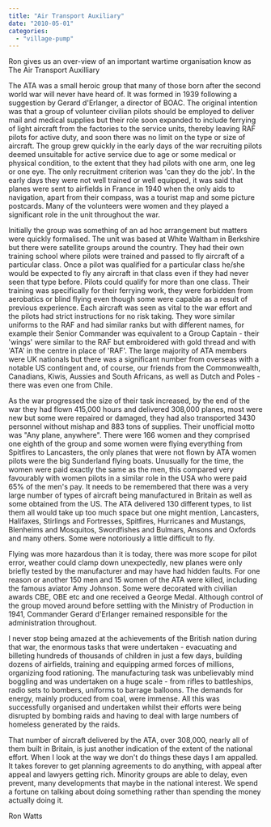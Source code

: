 ```yaml
---
title: "Air Transport Auxiliary"
date: "2010-05-01"
categories: 
  - "village-pump"
---
```


Ron gives us an over-view of an important wartime organisation know as The Air Transport Auxilliary

The ATA was a small heroic group that many of those born after the second world war will never have heard of. It was formed in 1939 following a suggestion by Gerard d'Erlanger, a director of BOAC. The original intention was that a group of volunteer civilian pilots should be employed to deliver mail and medical supplies but their role soon expanded to include ferrying of light aircraft from the factories to the service units, thereby leaving RAF pilots for active duty, and soon there was no limit on the type or size of aircraft. The group grew quickly in the early days of the war recruiting pilots deemed unsuitable for active service due to age or some medical or physical condition, to the extent that they had pilots with one arm, one leg or one eye. The only recruitment criterion was 'can they do the job'. In the early days they were not well trained or well equipped, it was said that planes were sent to airfields in France in 1940 when the only aids to navigation, apart from their compass, was a tourist map and some picture postcards. Many of the volunteers were women and they played a significant role in the unit throughout the war.

Initially the group was something of an ad hoc arrangement but matters were quickly formalised. The unit was based at White Waltham in Berkshire but there were satellite groups around the country. They had their own training school where pilots were trained and passed to fly aircraft of a particular class. Once a pilot was qualified for a particular class he/she would be expected to fly any aircraft in that class even if they had never seen that type before. Pilots could qualify for more than one class. Their training was specifically for their ferrying work, they were forbidden from aerobatics or blind flying even though some were capable as a result of previous experience. Each aircraft was seen as vital to the war effort and the pilots had strict instructions for no risk taking. They wore similar uniforms to the RAF and had similar ranks but with different names, for example their Senior Commander was equivalent to a Group Captain - their 'wings' were similar to the RAF but embroidered with gold thread and with 'ATA' in the centre in place of 'RAF'. The large majority of ATA members were UK nationals but there was a significant number from overseas with a notable US contingent and, of course, our friends from the Commonwealth, Canadians, Kiwis, Aussies and South Africans, as well as Dutch and Poles - there was even one from Chile.

As the war progressed the size of their task increased, by the end of the war they had flown 415,000 hours and delivered 308,000 planes, most were new but some were repaired or damaged, they had also transported 3430 personnel without mishap and 883 tons of supplies. Their unofficial motto was "Any plane, anywhere". There were 166 women and they comprised one eighth of the group and some women were flying everything from Spitfires to Lancasters, the only planes that were not flown by ATA women pilots were the big Sunderland flying boats. Unusually for the time, the women were paid exactly the same as the men, this compared very favourably with women pilots in a similar role in the USA who were paid 65% of the men's pay. It needs to be remembered that there was a very large number of types of aircraft being manufactured in Britain as well as some obtained from the US. The ATA delivered 130 different types, to list them all would take up too much space but one might mention, Lancasters, Halifaxes, Stirlings and Fortresses, Spitfires, Hurricanes and Mustangs, Blenheims and Mosquitos, Swordfishes and Bulmars, Ansons and Oxfords and many others. Some were notoriously a little difficult to fly.

Flying was more hazardous than it is today, there was more scope for pilot error, weather could clamp down unexpectedly, new planes were only briefly tested by the manufacturer and may have had hidden faults. For one reason or another 150 men and 15 women of the ATA were killed, including the famous aviator Amy Johnson. Some were decorated with civilian awards CBE, OBE etc and one received a George Medal. Although control of the group moved around before settling with the Ministry of Production in 1941, Commander Gerard d'Erlanger remained responsible for the administration throughout.

I never stop being amazed at the achievements of the British nation during that war, the enormous tasks that were undertaken - evacuating and billeting hundreds of thousands of children in just a few days, building dozens of airfields, training and equipping armed forces of millions, organizing food rationing. The manufacturing task was unbelievably mind boggling and was undertaken on a huge scale - from rifles to battleships, radio sets to bombers, uniforms to barrage balloons. The demands for energy, mainly produced from coal, were immense. All this was successfully organised and undertaken whilst their efforts were being disrupted by bombing raids and having to deal with large numbers of homeless generated by the raids.

That number of aircraft delivered by the ATA, over 308,000, nearly all of them built in Britain, is just another indication of the extent of the national effort. When I look at the way we don't do things these days I am appalled. It takes forever to get planning agreements to do anything, with appeal after appeal and lawyers getting rich. Minority groups are able to delay, even prevent, many developments that maybe in the national interest. We spend a fortune on talking about doing something rather than spending the money actually doing it.

Ron Watts
